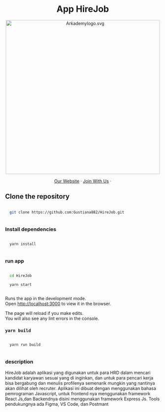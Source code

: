 <h1 align="center">
  App HireJob
</h1>

<p align="center"><img src="https://www.arkademy.com/img/logo%20arkademy.1c82cf5c.svg" width="500px" alt="Arkademylogo.svg" /></p>

<p align="center">
    <a href="https://www.arkademy.com/" target="blank">Our Website</a>
    ·
    <a href="https://www.arkademy.com/auth/signup">Join With Us</a>
    ·
</p>

## Clone the repository

```bash

  git clone https://github.com:Gustiana882/HireJob.git
  
```

### Install dependencies
```bash

  yarn install
  
```

### run app
```bash

  cd HireJob

  yarn start
  
```

Runs the app in the development mode.\
Open [http://localhost:3000](http://localhost:3000) to view it in the browser.

The page will reload if you make edits.\
You will also see any lint errors in the console.

### `yarn build`

```bash

  yarn run build
  
```

### description
HireJob adalah aplikasi yang digunakan untuk para HRD dalam mencari kandidat karyawan sesuai yang di inginkan, dan untuk para pencari kerja bisa bergabung dan menulis profilenya semenarik mungkin yang nantinya akan dilihat oleh recruter. Aplikasi ini dibuat dengan menggunakan bahasa pemrograman Javascript, untuk frontend nya menggunakan framework React Js,dan Backendnya disini menggunakan framework Express Js. Tools pendukungnya ada Figma, VS Code, dan Postmant


